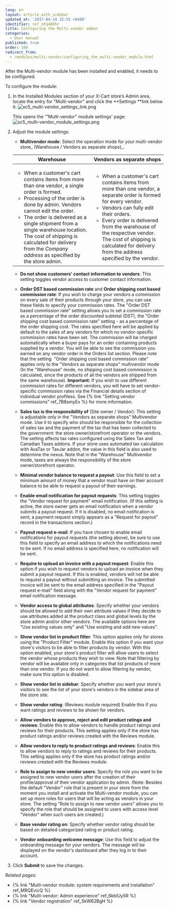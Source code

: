 ```yaml
---
lang: en
layout: article_with_sidebar
updated_at: '2017-04-14 15:55 +0400'
identifier: ref_nFq48dhr
title: Configuring the Multi-vendor addon
categories:
  - User manual
published: true
order: 100
redirect_from:
  - /modules/multi-vendor/configuring_the_multi-vendor_module.html
---
```

After the Multi-vendor module has been installed and enabled, it needs to be configured.

To configure the module:

1.  In the Installed Modules section of your X-Cart store’s Admin area, locate the entry for "Multi-vendor" and click the **Settings **link below it:
    ![xc5_multi-vendor_settings_link.png]({{site.baseurl}}/attachments/ref_nFq48dhr/xc5_multi-vendor_settings_link.png)

    This opens the '"Multi-vendor" module settings' page:
    ![xc5_multi-vendor_module_settings.png]({{site.baseurl}}/attachments/ref_nFq48dhr/xc5_multi-vendor_module_settings.png)

2.  Adjust the module settings:

    *   **Multivendor mode**: Select the operation mode for your multi-vendor store_ (Warehouse / Vendors as separate shops)_. 

    <table class="ui compact celled small padded table">
      <thead>
        <tr class="sortableHeader">
          <th class="confluenceTh sortableHeader" data-column="0">
            <div class="tablesorter-header-inner">Warehouse</div>
          </th>
          <th class="confluenceTh sortableHeader" data-column="1">
            <div class="tablesorter-header-inner">Vendors as separate shops</div>
          </th>
        </tr>
      </thead>
      <tbody>
        <tr>
          <td class="confluenceTd">
            <ul>
              <li>When a customer's cart contains items from more than one vendor, a single order is formed.</li>
              <li>Processing of the order is done by admin. Vendors cannot edit the order.</li>
              <li>The order is delivered as a single shipment from a single warehouse location. The cost of shipping is calculated for delivery from the <em>Company address</em> as specified by the store admin.</li>
            </ul>
          </td>
          <td class="confluenceTd" >
            <ul>
              <li>When a customer's cart contains items from more than one vendor, a separate order is formed for every vendor.</li>
              <li>Vendors can fully edit their orders.</li>
              <li>Every order is delivered from the warehouse of the respective vendor. The cost of shipping is calculated for delivery from the address specified by the vendor.</li>
            </ul>
          </td>
        </tr>
      </tbody>
    </table>

    *   **Do not show customers’ contact information to vendors**: This setting toggles vendor access to customer contact information.
    
    *   **Order DST based commission rate** and **Order shipping cost based commission rate**: If you wish to charge your vendors a commission on every sale of their products through your store, you can use these fields to specify your commission rates. The "Order DST based commission rate" setting allows you to set a commission rate as a percentage of the order discounted subtotal (DST), the "Order shipping cost based commission rate" setting - as a percentage of the order shipping cost. The rates specified here will be applied by default to the sales of any vendors for which no vendor-specific commission rates have been set. 
        The commission will be charged automatically when a buyer pays for an order containing products supplied by a vendor. You will be able to see the commission you earned on any vendor order in the Orders list section.
        Please note that the setting  "Order shipping cost based commission rate" applies only to the "Vendors as separate shops" multivendor mode (In the "Warehouse" mode, no shipping cost based commission is calculated, since the products of all the vendors are shipped from the same warehouse).
        **Important:** If you wish to use different commission rates for different vendors, you will have to set vendor-specific commission rates via the Financial details section of individual vendor profiless. 
        See {% link "Setting vendor commissions" ref_7B8smyEx %} for more information.

    *   **Sales tax is the responsibility of** (Site owner / Vendor): This setting is adjustable only in the "Vendors as separate shops" Multivendor mode. Use it to specify who should be responsible for the collection of sales tax and the payment of the tax that has been collected to the government: the store owner/storefront operator or the vendors. The setting affects tax rates configured using the Sales Tax and Canadian Taxes addons. If your store uses automated tax calculation with AvaTax or TaxJar addon, the value in this field is also used to determine the nexus. Note that in the "Warehouse" Multivendor mode, taxes are always the responsibility of the store owner/storefront operator. 
    
    *   **Minimal vendor balance to request a payout**: Use this field to set a minimum amount of money that a vendor must have on their account balance to be able to request a payout of their earnings.
    
    *   **Enable email notification for payout requests**: This setting toggles the "Vendor request for payment" email notification. (If this setting is active, the store owner gets an email notification when a vendor submits a payout request. If it is disabled, no email notification is sent; a payment request simply appears as a "Request for payout" record in the transactions section.)
    
    *   **Payout request e-mail**: If you have chosen to enable email notifications for payout requests (the setting above), be sure to use this field to specify an email address to which the notifications need to be sent. If no email address is specified here, no notification will be sent.
    
    *   **Require to upload an invoice with a payout request**: Enable this option if you wish to request vendors to upload an invoice when they submit a payout request. If this is enabled, vendors will not be able to request a payout without submitting an invoice. The submitted invoice will be sent to the email address specified in the "Payout request e-mail" field along with the "Vendor request for payment" email notification message.
    
    *   **Vendor access to global attributes**: Specify whether your vendors should be allowed to add their own attribute values if they decide to use attributes added at the product class and global levels by the store admin and/or other vendors.
        The available options here are "Use existing values only" and "Use existing and add new values".

    *   **Show vendor list in product filter**: This option applies only for stores using the "Product Filter" module. Enable this option if you want your store's visitors to be able to filter products by vendor. With this option enabled, your store's product filter will allow users to select the vendor whose products they wish to view. Note that filtering by vendor will be available only in categories that list products of more than one vendor. If you do not want to allow filtering by vendor, make sure this option is disabled.
    
    *   **Show vendor list in sidebar**: Specify whether you want your store's visitors to see the list of your store's vendors in the sidebar area of the store site.
    
    *   **Show vendor rating**: (Reviews module required) Enable this if you want ratings and reviews to be shown for vendors.
    
    *   **Allow vendors to approve, reject and edit product ratings and reviews**: Enable this to allow vendors to handle product ratings and reviews for their products. This setting applies only if the store has product ratings and/or reviews created with the Reviews module.
    
    *   **Allow vendors to reply to product ratings and reviews**: Enable this to allow vendors to reply to ratings and reviews for their products. This setting applies only if the store has product ratings and/or reviews created with the Reviews module.
    
    *   **Role to assign to new vendor users**: Specify the role you want to be assigned to new vendor users after the creation of their profile/approval of their vendor application by admin. (Note: Besides the default "Vendor" role that is present in your store from the moment you install and activate the Multi-vendor module, you can set up more roles for users that will be acting as vendors in your store. The setting "Role to assign to new vendor users" allows you to specify the role that should be assigned to users with access level "Vendor" when such users are created.)

    *   **Base vendor rating on**: Specify whether vendor rating should be based on detailed categorized rating or product rating.
    
    *   **Vendor onboarding welcome message**: Use this field to adjust the onboarding message for your vendors. The message will be displayed on the vendor's dashboard after they log in to their account.

3.  Click **Submit** to save the changes.

_Related pages:_

*   {% link "Multi-vendor module: system requirements and installation" ref_MRQEvicQ %}
*   {% link "Multi-vendor: Admin experience" ref_6kbIUy5R %}
*   {% link "Vendor registration" ref_SkW62BgH %}
